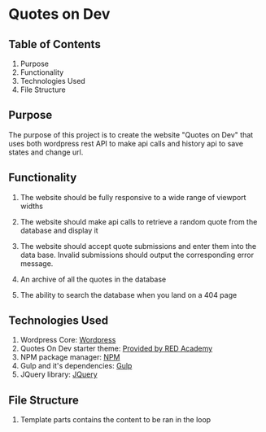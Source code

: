 # Quotes on Dev

## Table of Contents
1. Purpose
2. Functionality
3. Technologies Used
4. File Structure

## Purpose
The purpose of this project is to create the website "Quotes on Dev" that uses both wordpress rest API to make api calls and history api to save states and change url.

## Functionality
1. The website should be fully responsive to a wide range of viewport widths

2. The website should make api calls to retrieve a random quote from the database and display it

3. The website should accept quote submissions and enter them into the data base. Invalid submissions should output the corresponding error message.

4. An archive of all the quotes in the database

5. The ability to search the database when you land on a 404 page

## Technologies Used
1. Wordpress Core: [Wordpress](https://wordpress.org/)
2. Quotes On Dev starter theme: [Provided by RED Academy](https://redacademy.com/)
3. NPM package manager: [NPM](https://www.npmjs.com/)
4. Gulp and it's dependencies: [Gulp](https://www.npmjs.com/package/gulp)
5. JQuery library: [JQuery](https://jquery.com/)

## File Structure
1. Template parts contains the content to be ran in the loop